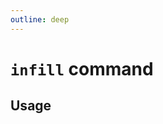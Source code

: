 ```yaml
---
outline: deep
---
```

# `infill` command

<script setup lang="ts">
import {data as docs} from "./cli.data.js";
const commandDoc = docs.infill;
</script>

<p v-html="commandDoc.description"></p>

## Usage
<div v-html="commandDoc.usageHtml"></div>
<div v-html="commandDoc.options"></div>
